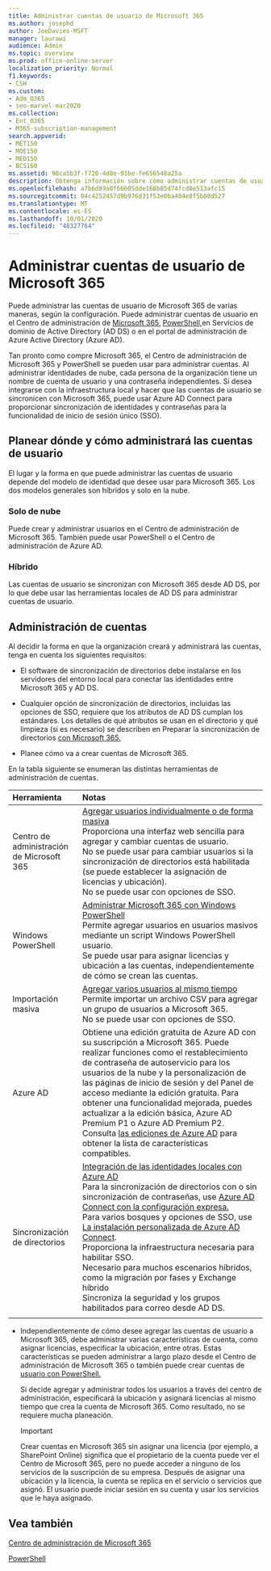 ```yaml
---
title: Administrar cuentas de usuario de Microsoft 365
ms.author: josephd
author: JoeDavies-MSFT
manager: laurawi
audience: Admin
ms.topic: overview
ms.prod: office-online-server
localization_priority: Normal
f1.keywords:
- CSH
ms.custom:
- Adm_O365
- seo-marvel-mar2020
ms.collection:
- Ent_O365
- M365-subscription-management
search.appverid:
- MET150
- MOE150
- MED150
- BCS160
ms.assetid: 98ca5b3f-f720-4d8e-91be-fe656548a25a
description: Obtenga información sobre cómo administrar cuentas de usuario de Microsoft 365.
ms.openlocfilehash: a7b6d89a0f66605dde168b85d74fcd8e513afc15
ms.sourcegitcommit: 04c4252457d9b976d31f53e0ba404e8f5b80d527
ms.translationtype: MT
ms.contentlocale: es-ES
ms.lasthandoff: 10/01/2020
ms.locfileid: "48327764"
---
```

# <a name="manage-microsoft-365-user-accounts"></a>Administrar cuentas de usuario de Microsoft 365

Puede administrar las cuentas de usuario de Microsoft 365 de varias maneras, según la configuración. Puede administrar cuentas de usuario en el Centro de administración de [Microsoft 365,](https://docs.microsoft.com/microsoft-365/admin/add-users/) [PowerShell,](manage-user-accounts-and-licenses-with-microsoft-365-powershell.md)en Servicios de dominio de Active Directory (AD DS) o en el portal de administración de Azure Active Directory (Azure AD). 

Tan pronto como compre Microsoft 365, el Centro de administración de Microsoft 365 y PowerShell se pueden usar para administrar cuentas. Al administrar identidades de nube, cada persona de la organización tiene un nombre de cuenta de usuario y una contraseña independientes. Si desea integrarse con la infraestructura local y hacer que las cuentas de usuario se sincronicen con Microsoft 365, puede usar Azure AD Connect para proporcionar sincronización de identidades y contraseñas para la funcionalidad de inicio de sesión único (SSO).
  
## <a name="plan-for-where-and-how-you-will-manage-your-user-accounts"></a>Planear dónde y cómo administrará las cuentas de usuario

El lugar y la forma en que puede administrar las cuentas de usuario depende del modelo de identidad que desee usar para Microsoft 365. Los dos modelos generales son híbridos y solo en la nube.
  
### <a name="cloud-only"></a>Solo de nube

Puede crear y administrar usuarios en el Centro de administración de Microsoft 365. También puede usar PowerShell o el Centro de administración de Azure AD. 
    
### <a name="hybrid"></a>Híbrido

Las cuentas de usuario se sincronizan con Microsoft 365 desde AD DS, por lo que debe usar las herramientas locales de AD DS para administrar cuentas de usuario. 
    
## <a name="managing-accounts"></a>Administración de cuentas

Al decidir la forma en que la organización creará y administrará las cuentas, tenga en cuenta los siguientes requisitos:
  
- El software de sincronización de directorios debe instalarse en los servidores del entorno local para conectar las identidades entre Microsoft 365 y AD DS.
    
- Cualquier opción de sincronización de directorios, incluidas las opciones de SSO, requiere que los atributos de AD DS cumplan los estándares. Los detalles de qué atributos se usan en el directorio y qué limpieza (si es necesario) se describen en Preparar la sincronización de directorios [con Microsoft 365.](prepare-for-directory-synchronization.md) 
    
- Planee cómo va a crear cuentas de Microsoft 365.
    
En la tabla siguiente se enumeran las distintas herramientas de administración de cuentas.
    
|Herramienta|Notas|
|:-----|:-----|
|Centro de administración de Microsoft 365  <br/> |[Agregar usuarios individualmente o de forma masiva](https://docs.microsoft.com/microsoft-365/admin/add-users/add-users) <br/>  Proporciona una interfaz web sencilla para agregar y cambiar cuentas de usuario.  <br/>  No se puede usar para cambiar usuarios si la sincronización de directorios está habilitada (se puede establecer la asignación de licencias y ubicación).  <br/>  No se puede usar con opciones de SSO.  <br/> |
|Windows PowerShell  <br/> |[Administrar Microsoft 365 con Windows PowerShell](https://go.microsoft.com/fwlink/p/?LinkId=698471) <br/>  Permite agregar usuarios en usuarios masivos mediante un script Windows PowerShell usuario.  <br/>  Se puede usar para asignar licencias y ubicación a las cuentas, independientemente de cómo se crean las cuentas.  <br/> |
|Importación masiva  <br/> |[Agregar varios usuarios al mismo tiempo](add-several-users-at-the-same-time.md) <br/>  Permite importar un archivo CSV para agregar un grupo de usuarios a Microsoft 365.  <br/>  No se puede usar con opciones de SSO.  <br/> |
|Azure AD  <br/> |Obtiene una edición gratuita de Azure AD con su suscripción a Microsoft 365. Puede realizar funciones como el restablecimiento de contraseña de autoservicio para los usuarios de la nube y la personalización de las páginas de inicio de sesión y del Panel de acceso mediante la edición gratuita. Para obtener una funcionalidad mejorada, puedes actualizar a la edición básica, Azure AD Premium P1 o Azure AD Premium P2. Consulta [las ediciones de Azure AD](https://go.microsoft.com/fwlink/p/?LinkId=698465) para obtener la lista de características compatibles.  <br/> |
|Sincronización de directorios  <br/> |[Integración de las identidades locales con Azure AD](https://go.microsoft.com/fwlink/p/?LinkID=624168) <br/>  Para la sincronización de directorios con o sin sincronización de contraseñas, use [Azure AD Connect con la configuración expresa.](https://go.microsoft.com/fwlink/p/?LinkID=698537)  <br/>  Para varios bosques y opciones de SSO, use [La instalación personalizada de Azure AD Connect](https://go.microsoft.com/fwlink/p/?LinkId=698430).  <br/>  Proporciona la infraestructura necesaria para habilitar SSO.  <br/>  Necesario para muchos escenarios híbridos, como la migración por fases y Exchange híbrido  <br/>  Sincroniza la seguridad y los grupos habilitados para correo desde AD DS.  <br/> |
|||
   
- Independientemente de cómo desee agregar las cuentas de usuario a Microsoft 365, debe administrar varias características de cuenta, como asignar licencias, especificar la ubicación, entre otras. Estas características se pueden administrar a largo plazo desde el Centro de administración de Microsoft 365 o también puede crear cuentas de [usuario con PowerShell.](https://go.microsoft.com/fwlink/p/?LinkId=717083)
    
    Si decide agregar y administrar todos los usuarios a través del centro de administración, especificará la ubicación y asignará licencias al mismo tiempo que crea la cuenta de Microsoft 365. Como resultado, no se requiere mucha planeación.
    
    > [!IMPORTANT]
    > Crear cuentas en Microsoft 365 sin asignar una licencia (por ejemplo, a SharePoint Online) significa que el propietario de la cuenta puede ver el Centro de Microsoft 365, pero no puede acceder a ninguno de los servicios de la suscripción de su empresa. Después de asignar una ubicación y la licencia, la cuenta se replica en el servicio o servicios que asignó. El usuario puede iniciar sesión en su cuenta y usar los servicios que le haya asignado. 
  
## <a name="see-also"></a>Vea también

[Centro de administración de Microsoft 365](https://docs.microsoft.com/microsoft-365/admin/add-users)

[PowerShell](manage-user-accounts-and-licenses-with-microsoft-365-powershell.md)  
